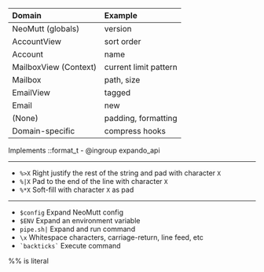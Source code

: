 | Domain                | Example               |
| :-------------------- | :-------------------- |
| NeoMutt (globals)     | version               |
| AccountView           | sort order            |
| Account               | name                  |
| MailboxView (Context) | current limit pattern |
| Mailbox               | path, size            |
| EmailView             | tagged                |
| Email                 | new                   |
| (None)                | padding, formatting   |
| Domain-specific       | compress hooks        |

Implements ::format_t - @ingroup expando_api

---
- `%>X` Right justify the rest of the string and pad with character `X`
- `%|X` Pad to the end of the line with character `X`
- `%*X` Soft-fill with character `X` as pad
---
- `$config` Expand NeoMutt config
- `$ENV` Expand an environment variable
- `pipe.sh|` Expand and run command
- `\x` Whitespace characters, carriage-return, line feed, etc
- ```` `backticks` ```` Execute command

%% is literal

